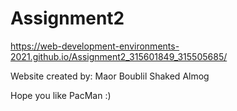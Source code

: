 # Assignment2
 
https://web-development-environments-2021.github.io/Assignment2_315601849_315505685/

Website created by:
Maor Boublil
Shaked Almog

Hope you like PacMan :)
